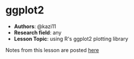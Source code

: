 # ggplot2

 - **Authors**: @kazi11
 - **Research field**: any
 - **Lesson Topic**: using R's ggplot2 plotting library

Notes from this lesson are posted [here](https://gist.github.com/kazi11/22fac11fecd5dd5121b2)
